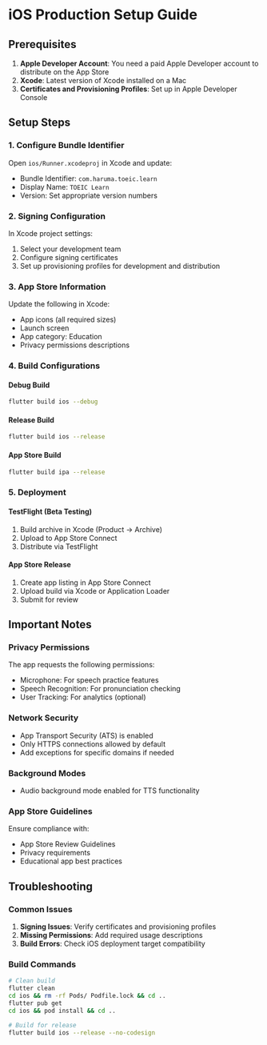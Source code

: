 # iOS Production Setup Guide

## Prerequisites

1. **Apple Developer Account**: You need a paid Apple Developer account to distribute on the App
   Store
2. **Xcode**: Latest version of Xcode installed on a Mac
3. **Certificates and Provisioning Profiles**: Set up in Apple Developer Console

## Setup Steps

### 1. Configure Bundle Identifier

Open `ios/Runner.xcodeproj` in Xcode and update:

-   Bundle Identifier: `com.haruma.toeic.learn`
-   Display Name: `TOEIC Learn`
-   Version: Set appropriate version numbers

### 2. Signing Configuration

In Xcode project settings:

1. Select your development team
2. Configure signing certificates
3. Set up provisioning profiles for development and distribution

### 3. App Store Information

Update the following in Xcode:

-   App icons (all required sizes)
-   Launch screen
-   App category: Education
-   Privacy permissions descriptions

### 4. Build Configurations

#### Debug Build

```bash
flutter build ios --debug
```

#### Release Build

```bash
flutter build ios --release
```

#### App Store Build

```bash
flutter build ipa --release
```

### 5. Deployment

#### TestFlight (Beta Testing)

1. Build archive in Xcode (Product → Archive)
2. Upload to App Store Connect
3. Distribute via TestFlight

#### App Store Release

1. Create app listing in App Store Connect
2. Upload build via Xcode or Application Loader
3. Submit for review

## Important Notes

### Privacy Permissions

The app requests the following permissions:

-   Microphone: For speech practice features
-   Speech Recognition: For pronunciation checking
-   User Tracking: For analytics (optional)

### Network Security

-   App Transport Security (ATS) is enabled
-   Only HTTPS connections allowed by default
-   Add exceptions for specific domains if needed

### Background Modes

-   Audio background mode enabled for TTS functionality

### App Store Guidelines

Ensure compliance with:

-   App Store Review Guidelines
-   Privacy requirements
-   Educational app best practices

## Troubleshooting

### Common Issues

1. **Signing Issues**: Verify certificates and provisioning profiles
2. **Missing Permissions**: Add required usage descriptions
3. **Build Errors**: Check iOS deployment target compatibility

### Build Commands

```bash
# Clean build
flutter clean
cd ios && rm -rf Pods/ Podfile.lock && cd ..
flutter pub get
cd ios && pod install && cd ..

# Build for release
flutter build ios --release --no-codesign
```
